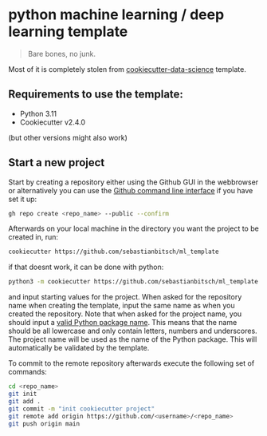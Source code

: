 # python machine learning / deep learning template
> Bare bones, no junk.

Most of it is completely stolen from [cookiecutter-data-science](https://github.com/drivendata/cookiecutter-data-science) template.

## Requirements to use the template:

* Python 3.11
* Cookiecutter v2.4.0

(but other versions might also work)

## Start a new project

Start by creating a repository either using the Github GUI in the webbrowser or alternatively you can use the
[Github command line interface](https://cli.github.com/) if you have set it up:

```bash
gh repo create <repo_name> --public --confirm
```
Afterwards on your local machine in the directory you want the project to be created in, run:

```bash
cookiecutter https://github.com/sebastianbitsch/ml_template
```
if that doesnt work, it can be done with python:
```bash
python3 -m cookiecutter https://github.com/sebastianbitsch/ml_template
```

and input starting values for the project. When asked for the repository name when creating the template,
input the same name as when you created the repository. Note that when asked for the project name, you should input
a [valid Python package name](https://peps.python.org/pep-0008/#package-and-module-names). This means that the name 
should be all lowercase and only contain letters, numbers and underscores. The project name will be used as the name of 
the Python package. This will automatically be validated by the template.

To commit to the remote repository afterwards execute the following set of commands:

```bash
cd <repo_name>
git init
git add .
git commit -m "init cookiecutter project"
git remote add origin https://github.com/<username>/<repo_name>
git push origin main
```